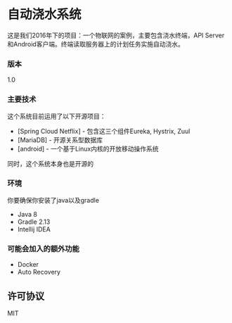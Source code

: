 # 自动浇水系统

这是我们2016年下的项目：一个物联网的案例，主要包含浇水终端，API Server 和Android客户端。终端读取服务器上的计划任务实施自动浇水。

### 版本
1.0

### 主要技术

这个系统目前运用了以下开源项目：

* [Spring Cloud Netflix] - 包含这三个组件Eureka, Hystrix, Zuul
* [MariaDB] - 开源关系型数据库
* [android] - 一个基于Linux内核的开放移动操作系统

同时，这个系统本身也是开源的

### 环境

你要确保你安装了java以及gradle

*	Java 8
*	Gradle 2.13
*	Intellij IDEA

### 可能会加入的额外功能

 - Docker
 - Auto Recovery

许可协议
----

MIT